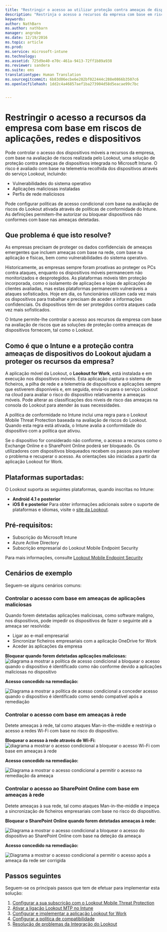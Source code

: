 ```yaml
---
title: "Restringir o acesso ao utilizar proteção contra ameaças de dispositivos | Documentos da Microsoft"
description: "Restrinja o acesso a recursos da empresa com base em riscos de aplicações, redes e dispositivos."
keywords: 
author: NathBarn
ms.author: nathbarn
manager: angrobe
ms.date: 12/19/2016
ms.topic: article
ms.prod: 
ms.service: microsoft-intune
ms.technology: 
ms.assetid: 725d9e40-e70c-461a-9413-72ff1b89a938
ms.reviewer: sandera
ms.suite: ems
translationtype: Human Translation
ms.sourcegitcommit: 6b83d06ecbe6e202bf022444c288e0866b3507c6
ms.openlocfilehash: 1dd2c4a46857aef1ba273904d58d5eacae99c7bc


---
```


# <a name="restrict-access-to-company-resource-based-on-device-network-and-application-risk"></a>Restringir o acesso a recursos da empresa com base em riscos de aplicações, redes e dispositivos
Pode controlar o acesso dos dispositivos móveis a recursos da empresa, com base na avaliação de riscos realizada pelo Lookout, uma solução de proteção contra ameaças de dispositivos integrada no Microsoft Intune. O risco é avaliado com base na telemetria recolhida dos dispositivos através do serviço Lookout, incluindo:
- Vulnerabilidades do sistema operativo
- Aplicações maliciosas instaladas
- Perfis de rede maliciosos

Pode configurar políticas de acesso condicional com base na avaliação de riscos do Lookout ativada através de políticas de conformidade do Intune. As definições permitem-lhe autorizar ou bloquear dispositivos não conformes com base nas ameaças detetadas.  

## <a name="what-problem-does-this-solve"></a>Que problema é que isto resolve?
As empresas precisam de proteger os dados confidenciais de ameaças emergentes que incluem ameaças com base na rede, com base na aplicação e físicas, bem como vulnerabilidades do sistema operativo.

Historicamente, as empresas sempre foram proativas ao proteger os PCs contra ataques, enquanto os dispositivos móveis permanecem não monitorizados e desprotegidos. As plataformas móveis têm proteção incorporada, como o isolamento de aplicações e lojas de aplicações de clientes avaliadas, mas estas plataformas permanecem vulneráveis a ataques sofisticados. Hoje em dia, os funcionários utilizam cada vez mais os dispositivos para trabalhar e precisam de aceder a informações confidenciais. Os dispositivos têm de ser protegidos contra ataques cada vez mais sofisticados.

O Intune permite-lhe controlar o acesso aos recursos da empresa com base na avaliação de riscos que as soluções de proteção contra ameaças de dispositivos fornecem, tal como o Lookout.

## <a name="how-do-intune-and-lookout-device-threat-protection-help-protect-company-resources"></a>Como é que o Intune e a proteção contra ameaças de dispositivos do Lookout ajudam a proteger os recursos da empresa?
A aplicação móvel da Lookout, o **Lookout for Work**, está instalada e em execução nos dispositivos móveis. Esta aplicação captura o sistema de ficheiros, a pilha de rede e a telemetria de dispositivos e aplicações sempre que estiverem disponíveis e, em seguida, envia-os para o serviço Lookout na cloud para avaliar o risco do dispositivo relativamente a ameaças móveis. Pode alterar as classificações dos níveis de risco das ameaças na consola do Lookout para atender às suas necessidades.  

A política de conformidade no Intune inclui uma regra para o Lookout Mobile Threat Protection baseada na avaliação de riscos do Lookout. Quando esta regra está ativada, o Intune avalia a conformidade do dispositivo com a política que ativou.

Se o dispositivo for considerado não conforme, o acesso a recursos como o Exchange Online e o SharePoint Online poderá ser bloqueado. Os utilizadores com dispositivos bloqueados recebem os passos para resolver o problema e recuperar o acesso. As orientações são iniciadas a partir da aplicação Lookout for Work.

## <a name="supported-platforms"></a>Plataformas suportadas:
O Lookout suporta as seguintes plataformas, quando inscritas no Intune:
* **Android 4.1 e posterior**
* **iOS 8 e posterior** Para obter informações adicionais sobre o suporte de plataformas e idiomas, visite o [site da Lookout](https://personal.support.lookout.com/hc/en-us/articles/114094140253).

## <a name="prerequisites"></a>Pré-requisitos:
* Subscrição do Microsoft Intune
* Azure Active Directory
* Subscrição empresarial do Lookout Mobile Endpoint Security  

Para mais informações, consulte [Lookout Mobile Endpoint Security](https://www.lookout.com/products/mobile-endpoint-security)

## <a name="sample-scenarios"></a>Cenários de exemplo
Seguem-se alguns cenários comuns:

### <a name="control-access-based-on-threats-from-malicious-apps"></a>Controlar o acesso com base em ameaças de aplicações maliciosas
Quando forem detetadas aplicações maliciosas, como software maligno, nos dispositivos, pode impedir os dispositivos de fazer o seguinte até a ameaça ser resolvida:
* Ligar ao e-mail empresarial
* Sincronizar ficheiros empresariais com a aplicação OneDrive for Work
* Aceder às aplicações da empresa

**Bloquear quando forem detetadas aplicações maliciosas:**
![diagrama a mostrar a política de acesso condicional a bloquear o acesso quando o dispositivo é identificado como não conforme devido a aplicações maliciosas no dispositivo](../media/mtp/malicious-apps-blocked.png)

**Acesso concedido na remediação:**

![Diagrama a mostrar a política de acesso condicional a conceder acesso quando o dispositivo é identificado como sendo compatível após a remediação](../media/mtp/malicious-apps-unblocked.png)

### <a name="control-access-based-on-threat-to-network"></a>Controlar o acesso com base em ameaças à rede
Detete ameaças à rede, tal como ataques Man-in-the-middle e restrinja o acesso a redes Wi-Fi com base no risco do dispositivo.

**Bloquear o acesso à rede através de Wi-Fi:**
![diagrama a mostrar o acesso condicional a bloquear o acesso Wi-Fi com base em ameaças à rede](../media/mtp/network-wifi-blocked.png)

**Acesso concedido na remediação:**

![Diagrama a mostrar o acesso condicional a permitir o acesso na remediação da ameaça](../media/mtp/network-wifi-unblocked.png)
### <a name="control-access-to-sharepoint-online-based-on-threat-to-network"></a>Controlar o acesso ao SharePoint Online com base em ameaças à rede

Detete ameaças à sua rede, tal como ataques Man-in-the-middle e impeça a sincronização de ficheiros empresariais com base no risco do dispositivo.

**Bloquear o SharePoint Online quando forem detetadas ameaças à rede:**

![Diagrama a mostrar o acesso condicional a bloquear o acesso do dispositivo ao SharePoint Online com base na deteção da ameaça](../media/mtp/network-spo-blocked.png)


**Acesso concedido na remediação:**

![Diagrama a mostrar o acesso condicional a permitir o acesso após a ameaça da rede ser corrigida](../media/mtp/network-spo-unblocked.png)

## <a name="next-steps"></a>Passos seguintes
Seguem-se os principais passos que tem de efetuar para implementar esta solução:
1.  [Configurar a sua subscrição com o Lookout Mobile Threat Protection](set-up-your-subscription-with-lookout-mtp.md)
2.  [Ativar a ligação Lookout MTP no Intune](enable-lookout-mtp-connection-in-intune.md)
3.  [Configurar e implementar a aplicação Lookout for Work](configure-and-deploy-lookout-for-work-apps.md)
4.  [Configurar a política de compatibilidade](enable-device-threat-protection-rule-in-compliance-policy.md)
5.  [Resolução de problemas da Integração do Lookout](http://docs.microsoft.com/en-us/intune/troubleshoot/troubleshooting-lookout-integration)



<!--HONumber=Dec16_HO4-->


